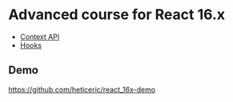 # Advanced course for React 16.x

- [Context API](context/README.md)
- [Hooks](hooks/README.md)

## Demo 

https://github.com/heticeric/react_16x-demo